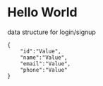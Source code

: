 <h1> Hello World </h1>

data structure for login/signup
```
{
    "id":"Value",
    "name":"Value",
    "email":"Value",
    "phone":"Value"
}

```
